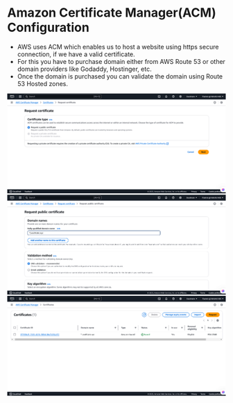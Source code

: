 # Amazon Certificate Manager(ACM) Configuration

- AWS uses ACM which enables us to host a website using https secure connection, if we have a valid certificate.
- For this you have to purchase domain either from AWS Route 53 or other domain providers like Godaddy, Hostinger, etc.
- Once the domain is purchased you can validate the domain using Route 53 Hosted zones.

![ACM-cosole](https://github.com/Kizhakkekkara-Vishnu-Vijayan/vprofile-aws-deployment/blob/master/AWS-Console-SS-All/acm-first.png)
![ACM-cosole](https://github.com/Kizhakkekkara-Vishnu-Vijayan/vprofile-aws-deployment/blob/master/AWS-Console-SS-All/acm-second.png)
![ACM-cosole](https://github.com/Kizhakkekkara-Vishnu-Vijayan/vprofile-aws-deployment/blob/master/AWS-Console-SS-All/acm-third.png)